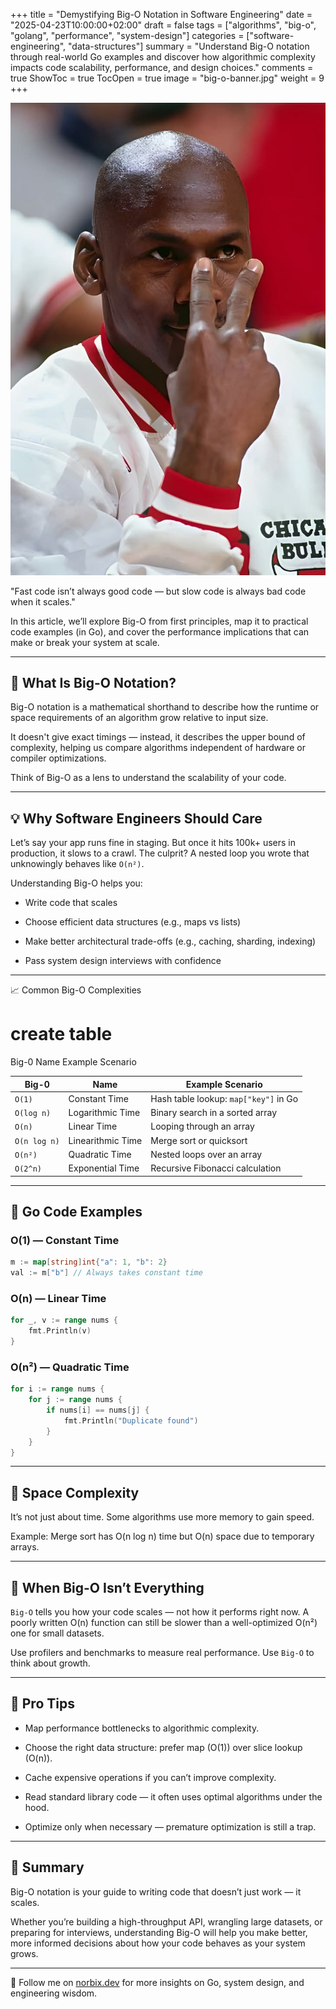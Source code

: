 +++
title = "Demystifying Big-O Notation in Software Engineering"
date = "2025-04-23T10:00:00+02:00"
draft = false
tags = ["algorithms", "big-o", "golang", "performance", "system-design"]
categories = ["software-engineering", "data-structures"]
summary = "Understand Big-O notation through real-world Go examples and discover how algorithmic complexity impacts code scalability, performance, and design choices."
comments = true
ShowToc = true
TocOpen = true
image = "big-o-banner.jpg"
weight = 9
+++

![banner](banner.jpg)

"Fast code isn’t always good code — but slow code is always bad code when it scales."

In this article, we’ll explore Big-O from first principles, map it to practical code examples (in Go), and cover the performance implications that can make or break your system at scale.

---

## 🚀 What Is Big-O Notation?

Big-O notation is a mathematical shorthand to describe how the runtime or space requirements of an algorithm grow relative to input size.

It doesn't give exact timings — instead, it describes the upper bound of complexity, helping us compare algorithms independent of hardware or compiler optimizations.

Think of Big-O as a lens to understand the scalability of your code.

---

## 💡 Why Software Engineers Should Care

Let’s say your app runs fine in staging. But once it hits 100k+ users in production, it slows to a crawl. The culprit? A nested loop you wrote that unknowingly behaves like `O(n²)`.

Understanding Big-O helps you:

- Write code that scales

- Choose efficient data structures (e.g., maps vs lists)

- Make better architectural trade-offs (e.g., caching, sharding, indexing)

- Pass system design interviews with confidence

---

📈 Common Big-O Complexities

# create table 

Big-0 Name Example Scenario

| Big-0 | Name | Example Scenario |
|--------|------------------|--|
| `O(1)` | Constant Time | Hash table lookup: `map["key"]` in Go |
| `O(log n)` | Logarithmic Time | Binary search in a sorted array |
| `O(n)` | Linear Time | Looping through an array |
| `O(n log n)` | Linearithmic Time | Merge sort or quicksort |
| `O(n²)` | Quadratic Time | Nested loops over an array |
| `O(2^n)` | Exponential Time | Recursive Fibonacci calculation |

---

## 🧪 Go Code Examples

### O(1) — Constant Time

```go
m := map[string]int{"a": 1, "b": 2}
val := m["b"] // Always takes constant time
```

### O(n) — Linear Time

```go
for _, v := range nums {
    fmt.Println(v)
}
```

### O(n²) — Quadratic Time

```go
for i := range nums {
    for j := range nums {
        if nums[i] == nums[j] {
            fmt.Println("Duplicate found")
        }
    }
}
```

---

## 💾 Space Complexity

It’s not just about time. Some algorithms use more memory to gain speed.

Example: Merge sort has O(n log n) time but O(n) space due to temporary arrays.

---

## 🧠 When Big-O Isn’t Everything

`Big-O` tells you how your code scales — not how it performs right now. A poorly written O(n) function can still be slower than a well-optimized O(n²) one for small datasets.

Use profilers and benchmarks to measure real performance. Use `Big-O` to think about growth.

---

## 🔧 Pro Tips

- Map performance bottlenecks to algorithmic complexity.

- Choose the right data structure: prefer map (O(1)) over slice lookup (O(n)).

- Cache expensive operations if you can’t improve complexity.

- Read standard library code — it often uses optimal algorithms under the hood.

- Optimize only when necessary — premature optimization is still a trap.

---

## 🧭 Summary

Big-O notation is your guide to writing code that doesn’t just work — it scales.

Whether you’re building a high-throughput API, wrangling large datasets, or preparing for interviews, understanding Big-O will help you make better, more informed decisions about how your code behaves as your system grows.

---

🚀 Follow me on [norbix.dev](https://norbix.dev) for more insights on Go, system design, and engineering wisdom.
